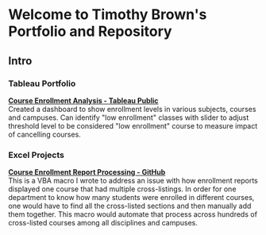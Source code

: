# Welcome to Timothy Brown's Portfolio and Repository

## Intro


### Tableau Portfolio <br>
**[Course Enrollment Analysis - Tableau Public](https://public.tableau.com/shared/7XGQ6KMGS?:display_count=y&:origin=viz_share_link)** <br>
Created a dashboard to show enrollment levels in various subjects, courses and campuses.  Can identify "low enrollment" classes with slider to adjust threshold level to be considered "low enrollment" course to measure impact of cancelling courses.



### Excel Projects
**[Course Enrollment Report Processing - GitHub](https://github.com/brownt47/VBA-Projects/blob/main/README.md)** <br>
This is a VBA macro I wrote to address an issue with how enrollment reports displayed one course that had multiple cross-listings.  In order for one department to know how many students were enrolled in different courses, one would have to find all the cross-listed sections and then manually add them together.  This macro would automate that process across hundreds of cross-listed courses among all disciplines and campuses.

